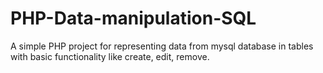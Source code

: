 # PHP-Data-manipulation-SQL
A simple PHP project for representing data from mysql database in tables with basic functionality like create, edit, remove.
